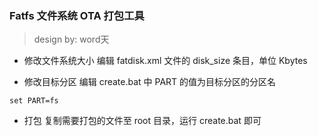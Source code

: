 ### Fatfs 文件系统 OTA 打包工具 ###

> design by: word天

- 修改文件系统大小
  编辑 fatdisk.xml 文件的 disk_size 条目，单位 Kbytes

- 修改目标分区
  编辑 create.bat 中 PART 的值为目标分区的分区名
```
set PART=fs
```

- 打包
  复制需要打包的文件至 root 目录，运行 create.bat 即可

